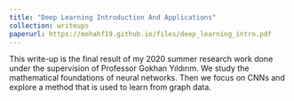 ```yaml
---
title: "Deep Learning Introduction And Applications"
collection: writeups
paperurl: https://mohahf19.github.io/files/deep_learning_intro.pdf
---
```


This write-up is the final result of my 2020 summer research work done under the supervision of Professor Gokhan Yıldırım. We study the mathematical foundations of neural networks. Then we focus on CNNs and explore a method that is used to learn from graph data.
